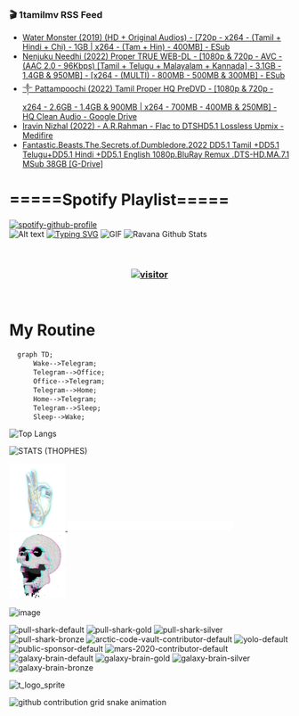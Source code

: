 ### 🎬 1tamilmv RSS Feed

<!-- BLOG-POST-LIST:START -->
- [Water Monster &lpar;2019&rpar; &lpar;HD + Original Audios&rpar; - [720p - x264 - &lpar;Tamil + Hindi + Chi&rpar; - 1GB | x264 - &lpar;Tam + Hin&rpar; - 400MB] - ESub](https://www.1tamilmv.cloud/index.php?/forums/topic/164536-water-monster-2019-hd-original-audios-720p-x264-tamil-hindi-chi-1gb-x264-tam-hin-400mb-esub/&do=findComment&comment=329042)
- [Nenjuku Needhi &lpar;2022&rpar; Proper TRUE WEB-DL - [1080p &amp; 720p - AVC - &lpar;AAC 2.0 - 96Kbps&rpar; [Tamil + Telugu + Malayalam + Kannada] - 3.1GB - 1.4GB &amp; 950MB] - [x264 - &lpar;MULTI&rpar; - 800MB - 500MB &amp; 300MB] - ESub](https://www.1tamilmv.cloud/index.php?/forums/topic/164325-nenjuku-needhi-2022-proper-true-web-dl-1080p-720p-avc-aac-20-96kbps-tamil-telugu-malayalam-kannada-31gb-14gb-950mb-x264-multi-800mb-500mb-300mb-esub/&do=findComment&comment=329041)
- [༒     Pattampoochi &lpar;2022&rpar; Tamil Proper HQ PreDVD - [1080p &amp; 720p - x264 - 2.6GB - 1.4GB &amp; 900MB | x264 - 700MB - 400MB &amp; 250MB] - HQ Clean Audio - Google Drive](https://www.1tamilmv.cloud/index.php?/forums/topic/164539-%E0%BC%92-pattampoochi-2022-tamil-proper-hq-predvd-1080p-720p-x264-26gb-14gb-900mb-x264-700mb-400mb-250mb-hq-clean-audio-google-drive/&do=findComment&comment=329040)
- [Iravin Nizhal &lpar;2022&rpar; - A.R.Rahman - Flac to DTSHD5.1 Lossless Upmix - Medifire](https://www.1tamilmv.cloud/index.php?/forums/topic/164538-iravin-nizhal-2022-arrahman-flac-to-dtshd51-lossless-upmix-medifire/&do=findComment&comment=329039)
- [Fantastic.Beasts.The.Secrets.of.Dumbledore.2022 DD5.1 Tamil +DD5.1 Telugu+DD5.1 Hindi +DD5.1 English 1080p.BluRay Remux .DTS-HD.MA.7.1 MSub 38GB [G-Drive]](https://www.1tamilmv.cloud/index.php?/forums/topic/164537-fantasticbeaststhesecretsofdumbledore2022-dd51-tamil-dd51-telugudd51-hindi-dd51-english-1080pbluray-remux-dts-hdma71-msub-38gb-g-drive/&do=findComment&comment=329038)
<!-- BLOG-POST-LIST:END -->

# =====Spotify Playlist=====
[![spotify-github-profile](https://spotify-github-profile.vercel.app/api/view?uid=31rfzgmuvvewegdlxvlev4ynz4vu&cover_image=true&theme=default&bar_color=53b14f&bar_color_cover=true)](https://ravana69.github.io/rss)
</br>
![Alt text](https://spotify-recently-played-readme.vercel.app/api?user=31rfzgmuvvewegdlxvlev4ynz4vu)
[![Typing SVG](https://readme-typing-svg.herokuapp.com?color=%2336BCF7&center=true&vCenter=true&multiline=true&height=81&lines=I+AM+RAVANA;CONTACT+ME+ON+TELEGRAM%3A+%40R4V4N4)](https://git.io/typing-svg)
<img align="centre" height="400px" width="490px" alt="GIF" src="https://github.com/ravana69/ravana69/blob/master/rvm.gif" />
![Ravana Github Stats](https://github-readme-stats.vercel.app/api?username=ravana69&&show_icons=true&theme=radical)

<br />
<h3 align="center"> <a href="https://t.me/r4v4n4"><img src="https://profile-counter.glitch.me/ravana69/count.svg" alt="visitor" width="600"></a> </h3>
</br>

<H1>My Routine</H1>

```mermaid
  graph TD;
      Wake-->Telegram;
      Telegram-->Office;
      Office-->Telegram;
      Telegram-->Home;
      Home-->Telegram;
      Telegram-->Sleep;
      Sleep-->Wake;
```
![Top Langs](https://github-readme-stats.vercel.app/api/top-langs/?username=ravana69&&show_icons=true&theme=radical)

![STATS (THOPHES)](https://github-profile-trophy.vercel.app/?username=ravana69&theme=gruvbox&margin-w=10&margin-h=15&column=8)
<br />
<p align="left">
    <a href="#">
        <img width="20%" src="./assets/images/hand.gif" alt="" />
    </a>
    <a href="#">
        <img width="59%" src="./assets/images/spacer.png" alt="" >
    </a>
    <a href="#">
        <img width="20%" src="./assets/images/skull.gif" alt="" />
    </a>
</p>


![image](https://user-images.githubusercontent.com/47528708/175298537-0623dc00-7b1a-4ec1-b5b1-71768763a234.png)

<img width="148" alt="pull-shark-default" src="https://user-images.githubusercontent.com/47528708/175266634-4235fb81-4cf9-4128-9c7a-b7c044cde5b5.png"> <img width="148" alt="pull-shark-gold" src="https://user-images.githubusercontent.com/47528708/175268594-acb9b27a-7f8e-4181-8900-171a981e2d56.png"> <img width="148" alt="pull-shark-silver" src="https://user-images.githubusercontent.com/47528708/175266702-c880884d-eb71-46fb-b857-3135442e06c6.png"> <img width="148" alt="pull-shark-bronze" src="https://user-images.githubusercontent.com/47528708/175266723-735f9146-b8aa-44f8-aa99-c06aad45e8fa.png"> <img width="148" alt="arctic-code-vault-contributor-default" src="https://user-images.githubusercontent.com/47528708/175267501-e1fbbb8f-c2b2-4882-b865-2ac4debef26c.png"> <img width="148" alt="yolo-default" src="https://user-images.githubusercontent.com/47528708/175267654-281a1880-1129-4b7b-bf2f-de5dd2bc5afa.png"> <img width="148" alt="public-sponsor-default" src="https://user-images.githubusercontent.com/47528708/175268448-2e78cc75-fb25-4d76-bd22-7df520446b45.png"> <img width="148" alt="mars-2020-contributor-default" src="https://user-images.githubusercontent.com/47528708/175268475-de6d987a-3be9-4353-86a5-23b422559355.png"> <img width="148" alt="galaxy-brain-default" src="https://user-images.githubusercontent.com/47528708/175298882-7ad69eb8-4d11-45a0-af56-ce2c179fe466.png"> <img width="148" alt="galaxy-brain-gold" src="https://user-images.githubusercontent.com/47528708/175269058-04760273-d9f7-468b-9151-fb654d7c4057.png"> <img width="148" alt="galaxy-brain-silver" src="https://user-images.githubusercontent.com/47528708/175269395-4035bb40-f404-4178-b963-8a4b2973158a.png"> <img width="148" alt="galaxy-brain-bronze" src="https://user-images.githubusercontent.com/47528708/175269034-5aed3e95-5a28-44f3-8cf1-5fc804604869.png">

![t_logo_sprite](https://user-images.githubusercontent.com/47528708/175293007-21ff1792-1fca-4be3-bcae-12fdc3aa414f.svg)




![github contribution grid snake animation](https://raw.githubusercontent.com/ravana69/ravana69/output/github-contribution-grid-snake-dark.svg#gh-dark-mode-only)
